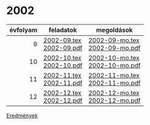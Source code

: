 # 2002

| évfolyam | feladatok | megoldások |
|---:|---|---|
| 9|[2002-09.tex](2002-09.tex) <br> [2002-09.pdf](2002-09.pdf) | [2002-09-mo.tex](2002-09-mo.tex) <br> [2002-09-mo.pdf](2002-09-mo.pdf)|
| 10|[2002-10.tex](2002-10.tex) <br> [2002-10.pdf](2002-10.pdf) | [2002-10-mo.tex](2002-10-mo.tex) <br> [2002-10-mo.pdf](2002-09-mo.pdf)|
| 11|[2002-11.tex](2002-11.tex) <br> [2002-11.pdf](2002-11.pdf) | [2002-11-mo.tex](2002-11-mo.tex) <br> [2002-11-mo.pdf](2002-09-mo.pdf)|
| 12|[2002-12.tex](2002-12.tex) <br> [2002-12.pdf](2002-12.pdf) | [2002-12-mo.tex](2002-12-mo.tex) <br> [2002-12-mo.pdf](2002-09-mo.pdf)|

[Eredmények](eredmenyek-2002.md)
